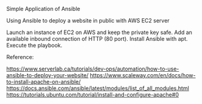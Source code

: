 Simple Application of Ansible

Using Ansible to deploy a website in public with AWS EC2 server

Launch an instance of EC2 on AWS and keep the private key safe.
Add an available inbound connection of HTTP (80 port).
Install Ansible with apt. Execute the playbook.

Reference:

https://www.serverlab.ca/tutorials/dev-ops/automation/how-to-use-ansible-to-deploy-your-website/
https://www.scaleway.com/en/docs/how-to-install-apache-on-ansible/
https://docs.ansible.com/ansible/latest/modules/list_of_all_modules.html
https://tutorials.ubuntu.com/tutorial/install-and-configure-apache#0
